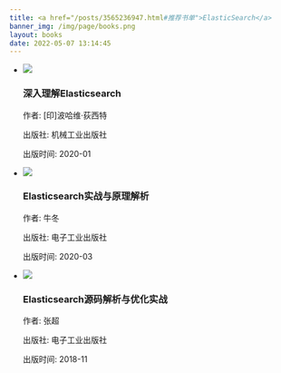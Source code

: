 ```yaml
---
title: <a href="/posts/3565236947.html#推荐书单">ElasticSearch</a>
banner_img: /img/page/books.png
layout: books
date: 2022-05-07 13:14:45
---
```

<link rel="stylesheet" type="text/css" href="/css/books.css">
<div id="book">
        <div class="page">
            <ul class="content">
                <!-- 每个li标签内容代表一本书籍的所有信息 -->
                <li>
                    <div class="info">
                        <a href="https://weread.qq.com/web/bookDetail/7d13227071a486ab7d123b4" target="_blank" rel="noreferrer noopener" class="book-container">
                            <div class="book" title="《深入理解Elasticsearch》">
                                <img src="/img/books/img1.png">
                            </div>
                        </a>
                        <div class="info-card">
                            <h3>深入理解Elasticsearch</h3>
                            <p>作者: [印]波哈维·荻西特</p>
                            <p>出版社: 机械工业出版社</p>     
                            <p>出版时间: 2020-01</p>  
                        </div>
                    </div>
                </li>
                <!-- 每个li标签内容代表一本书籍的所有信息 -->
                <li>
                    <div class="info"><a href="https://weread.qq.com/web/bookDetail/01a32c5071d7c79a01a0831" target="_blank" rel="noreferrer noopener" class="book-container">
                            <div class="book" title="《Elasticsearch实战与原理解析》">
                            <img src="/img/books/img2.png" ></div>
                        </a>
                        <div class="info-card">
                            <h3>Elasticsearch实战与原理解析</h3>
                            <p>作者: 牛冬</p>
                            <p>出版社: 电子工业出版社</p>
                            <p>出版时间: 2020-03</p>
                        </div>
                    </div>
                </li>
                <!-- 每个li标签内容代表一本书籍的所有信息 -->
                <li>
                    <div class="info"><a href="https://weread.qq.com/web/bookDetail/f9c32dc07184876ef9cdeb6" target="_blank" rel="noreferrer noopener" class="book-container">
                            <div class="book" title="《Elasticsearch源码解析与优化实战》">
                            <img src="/img/books/img3.png" ></div>
                        </a>
                        <div class="info-card">
                            <h3>Elasticsearch源码解析与优化实战</h3>
                            <p>作者: 张超</p>
                            <p>出版社: 电子工业出版社</p>
                            <p>出版时间: 2018-11</p>
                        </div>
                    </div>
                </li>
            </ul>
        </div>
</div>
